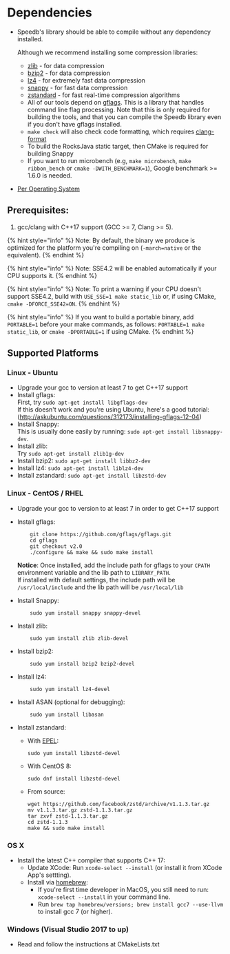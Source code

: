 # Dependencies

*   Speedb's library should be able to compile without any dependency installed.

    Although we recommend installing some compression libraries:

    * [zlib](http://www.zlib.net/) - for data compression
    * [bzip2](http://www.bzip.org/) - for data compression
    * [lz4](https://github.com/lz4/lz4) - for extremely fast data compression
    * [snappy](http://google.github.io/snappy/) - for fast data compression
    * [zstandard](http://www.zstd.net) - for fast real-time compression algorithms
    * All of our tools depend on [gflags](https://gflags.github.io/gflags/). This is a library that handles command line flag processing. Note that this is only required for building the tools, and that you can compile the Speedb library even if you don't have gflags installed.
    * `make check` will also check code formatting, which requires [clang-format](https://clang.llvm.org/docs/ClangFormat.html)
    * To build the RocksJava static target, then CMake is required for building Snappy
    * If you want to run microbench (e.g, `make microbench`, `make ribbon_bench` or `cmake -DWITH_BENCHMARK=1`), Google benchmark >= 1.6.0 is needed.
* [Per Operating System](dependencies.md#supported-platforms)

## **Prerequisites:**

1. &#x20;gcc/clang with C++17 support (GCC >= 7, Clang >= 5).&#x20;

{% hint style="info" %}
Note: By default, the binary we produce is optimized for the platform you're compiling on (`-march=native` or the equivalent).
{% endhint %}

{% hint style="info" %}
Note: SSE4.2 will be enabled automatically if your CPU supports it.
{% endhint %}

{% hint style="info" %}
Note: To print a warning if your CPU doesn't support SSE4.2, build with `USE_SSE=1 make static_lib` or, if using CMake, `cmake -DFORCE_SSE42=ON`.
{% endhint %}

{% hint style="info" %}
If you want to build a portable binary, add `PORTABLE=1` before your make commands, as follows: `PORTABLE=1 make static_lib`, or `cmake -DPORTABLE=1` if using CMake.
{% endhint %}





## Supported Platforms

### **Linux - Ubuntu**

* Upgrade your gcc to version at least 7 to get C++17 support
* Install gflags:\
  First, try `sudo apt-get install libgflags-dev`\
  If this doesn't work and you're using Ubuntu, here's a good tutorial: (http://askubuntu.com/questions/312173/installing-gflags-12-04)
* Install Snappy:\
  This is usually done easily by running: `sudo apt-get install libsnappy-dev`.
* Install zlib:\
  Try `sudo apt-get install zlib1g-dev`
* Install bzip2: `sudo apt-get install libbz2-dev`
* Install lz4: `sudo apt-get install liblz4-dev`
* Install zstandard: `sudo apt-get install libzstd-dev`

### **Linux - CentOS / RHEL**

* Upgrade your gcc to version to at least 7 in order to get C++17 support
*   Install gflags:

    ```
        git clone https://github.com/gflags/gflags.git
        cd gflags
        git checkout v2.0
        ./configure && make && sudo make install
    ```

    **Notice**: Once installed, add the include path for gflags to your `CPATH` environment variable and the lib path to `LIBRARY_PATH`.\
    If installed with default settings, the include path will be `/usr/local/include` and the lib path will be `/usr/local/lib`
*   Install Snappy:

    ```
        sudo yum install snappy snappy-devel
    ```
*   Install zlib:

    ```
        sudo yum install zlib zlib-devel
    ```
*   Install bzip2:

    ```
        sudo yum install bzip2 bzip2-devel
    ```
*   Install lz4:

    ```
        sudo yum install lz4-devel
    ```
*   Install ASAN (optional for debugging):

    ```
        sudo yum install libasan
    ```
* Install zstandard:
  *   With [EPEL](https://fedoraproject.org/wiki/EPEL):

      ```
      sudo yum install libzstd-devel
      ```
  *   With CentOS 8:

      ```
      sudo dnf install libzstd-devel
      ```
  *   From source:

      ```
      wget https://github.com/facebook/zstd/archive/v1.1.3.tar.gz
      mv v1.1.3.tar.gz zstd-1.1.3.tar.gz
      tar zxvf zstd-1.1.3.tar.gz
      cd zstd-1.1.3
      make && sudo make install
      ```

### **OS X**

* Install the latest C++ compiler that supports C++ 17:
  * Update XCode: Run `xcode-select --install` (or install it from XCode App's settting).
  * Install via [homebrew](http://brew.sh/):
    * If you're first time developer in MacOS, you still need to run: `xcode-select --install` in your command line.
    * Run `brew tap homebrew/versions; brew install gcc7 --use-llvm` to install gcc 7 (or higher).

### **Windows** (Visual Studio 2017 to up)

* Read and follow the instructions at CMakeLists.txt
